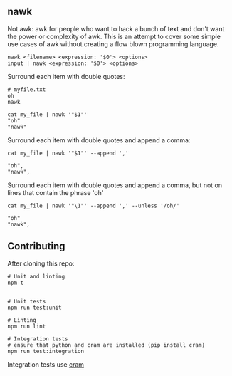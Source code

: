 nawk
---

Not awk: awk for people who want to hack a bunch of text and don't want the power or complexity of awk. This is an attempt to cover some simple use cases of awk without creating a flow blown programming language.

```shell
nawk <filename> <expression: '$0'> <options>
input | nawk <expression: '$0'> <options>
```

Surround each item with double quotes:

```
# myfile.txt
oh
nawk
```

```
cat my_file | nawk '"$1"'
"oh"
"nawk"
```

Surround each item with double quotes and append a comma:

```
cat my_file | nawk '"$1"' --append ','

"oh",
"nawk",
```

Surround each item with double quotes and append a comma, but not on lines that contain the phrase 'oh'

```
cat my_file | nawk '"\1"' --append ',' --unless '/oh/'

"oh"
"nawk",
```

Contributing
---

After cloning this repo:

```
# Unit and linting
npm t


# Unit tests
npm run test:unit

# Linting
npm run lint

# Integration tests
# ensure that python and cram are installed (pip install cram)
npm run test:integration
```

Integration tests use [cram](https://bitheap.org/cram/)
